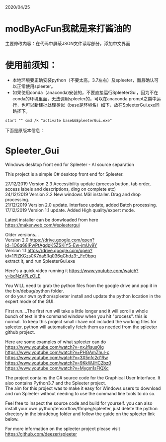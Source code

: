 2020/04/25
# modByAcFun我就是来打酱油的
主要修改内容：在代码中屏蔽JSON文件读写部分，添加中文界面
# 使用前须知：

- 本地环境要正确安装python（不要太高，3.7左右）及spleeter，而且确认可以正常使用spleeter。
- 如果使用conda（anaconda)安装的，不要直接运行SpleeterGui，因为不在conda的环境里面，无法调用spleeter的，可以在anaconda prompt之类中运行，也可以新建批处理类似（base是环境名）如下，放在SpleeterGui.exe同路径下。


```
start "" cmd /k "activate base&&SpleeterGui.exe"
```
下面是原版本信息：

# Spleeter_Gui
Windows desktop front end for Spleeter - AI source separation  

This project is a simple C# desktop front end for Spleeter.  

27/12/2019 Version 2.3 Accessibility update (process button, tab order, access labels and descriptions, ding on complete etc)   
24/12/2019 Version 2.2 New windows MSI installer. Drag and drop processing.  
21/12/2019 Version 2.0 update. Interface update, added Batch processing.  
17/12/2019 Version 1.1 update. Added High quality/expert mode.  

Latest installer can be donwloaded from here https://makenweb.com/#spleetergui  

Older versions...  
Version 2.0 https://drive.google.com/open?id=1O6q68IPwPtAgdpK5ZSKiY5-Ew-jmUv9Y  
Version 1.1 https://drive.google.com/open?id=1PlZKGzs0K7da5Rq036qChdz3-_Fc9bpq  
extract it, and run SpleeterGui.exe  

Here's a quick video running it https://www.youtube.com/watch?v=bdNzVPLzOLE  

You WILL need to grab the python files from the google drive and pop it in the bin/debug/python folder.  
or do your own python/spleeter install and update the python location in the expert mode of the GUI.  

First run....The first run will take a little longer and it will scroll a whole bunch of text in the command window when you hit "process". this is normal. To keep this project small i have not included the working files for spleeter, python will automatically fetch them as needed from the spleeter github project.

Here are some examples of what spleeter can do  
https://www.youtube.com/watch?v=nxJfIsus0Ig  
https://www.youtube.com/watch?v=PHGAmZhuI-c  
https://www.youtube.com/watch?v=3X5nfc2d1Rw  
https://www.youtube.com/watch?v=9KkWJHC2bz0  
https://www.youtube.com/watch?v=Mygm1sFlQXc  

The project contains the C# source code for the Graphical User Interface. It also contains Python3.7 and the Spleeter project.  
The aim for this project was to make it easy for Windows users to download and run Spleeter without needing to use the command line tools to do so.  


Feel free to inspect the source code and build for yourself. you can also install your own python/tensorflow/ffmpeg/spleeter, just delete the python directory in the bin/debug folder and follow the guide on the spleeter link below.  

For more information on the spleeter project please visit https://github.com/deezer/spleeter  


